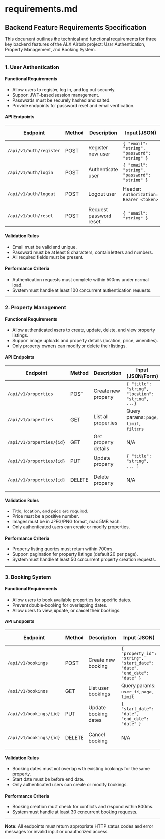 # requirements.md

## Backend Feature Requirements Specification

This document outlines the technical and functional requirements for three key backend features of the ALX Airbnb project: User Authentication, Property Management, and Booking System.

---

### 1. User Authentication

#### Functional Requirements
- Allow users to register, log in, and log out securely.
- Support JWT-based session management.
- Passwords must be securely hashed and salted.
- Provide endpoints for password reset and email verification.

#### API Endpoints

| Endpoint                | Method | Description                | Input (JSON)                                  | Output (JSON)                |
|-------------------------|--------|----------------------------|------------------------------------------------|------------------------------|
| `/api/v1/auth/register` | POST   | Register new user          | `{ "email": "string", "password": "string" }`  | `{ "token": "string" }`      |
| `/api/v1/auth/login`    | POST   | Authenticate user          | `{ "email": "string", "password": "string" }`  | `{ "token": "string" }`      |
| `/api/v1/auth/logout`   | POST   | Logout user                | Header: `Authorization: Bearer <token>`        | `{ "message": "Logged out"}` |
| `/api/v1/auth/reset`    | POST   | Request password reset     | `{ "email": "string" }`                        | `{ "message": "Email sent"}` |

#### Validation Rules
- Email must be valid and unique.
- Password must be at least 8 characters, contain letters and numbers.
- All required fields must be present.

#### Performance Criteria
- Authentication requests must complete within 500ms under normal load.
- System must handle at least 100 concurrent authentication requests.

---

### 2. Property Management

#### Functional Requirements
- Allow authenticated users to create, update, delete, and view property listings.
- Support image uploads and property details (location, price, amenities).
- Only property owners can modify or delete their listings.

#### API Endpoints

| Endpoint                        | Method | Description                  | Input (JSON/Form)                                 | Output (JSON)                |
|----------------------------------|--------|------------------------------|---------------------------------------------------|------------------------------|
| `/api/v1/properties`             | POST   | Create new property          | `{ "title": "string", "location": "string", ...}` | `{ "id": "string", ... }`    |
| `/api/v1/properties`             | GET    | List all properties          | Query params: `page`, `limit`, `filters`          | `[ { "id": "string", ... } ]`|
| `/api/v1/properties/{id}`        | GET    | Get property details         | N/A                                               | `{ "id": "string", ... }`    |
| `/api/v1/properties/{id}`        | PUT    | Update property              | `{ "title": "string", ... }`                      | `{ "id": "string", ... }`    |
| `/api/v1/properties/{id}`        | DELETE | Delete property              | N/A                                               | `{ "message": "Deleted" }`   |

#### Validation Rules
- Title, location, and price are required.
- Price must be a positive number.
- Images must be in JPEG/PNG format, max 5MB each.
- Only authenticated users can create or modify properties.

#### Performance Criteria
- Property listing queries must return within 700ms.
- Support pagination for property listings (default 20 per page).
- System must handle at least 50 concurrent property creation requests.

---

### 3. Booking System

#### Functional Requirements
- Allow users to book available properties for specific dates.
- Prevent double-booking for overlapping dates.
- Allow users to view, update, or cancel their bookings.

#### API Endpoints

| Endpoint                          | Method | Description                  | Input (JSON)                                         | Output (JSON)                |
|------------------------------------|--------|------------------------------|------------------------------------------------------|------------------------------|
| `/api/v1/bookings`                 | POST   | Create new booking           | `{ "property_id": "string", "start_date": "date", "end_date": "date" }` | `{ "id": "string", ... }`    |
| `/api/v1/bookings`                 | GET    | List user bookings           | Query params: `user_id`, `page`, `limit`             | `[ { "id": "string", ... } ]`|
| `/api/v1/bookings/{id}`            | PUT    | Update booking dates         | `{ "start_date": "date", "end_date": "date" }`       | `{ "id": "string", ... }`    |
| `/api/v1/bookings/{id}`            | DELETE | Cancel booking               | N/A                                                  | `{ "message": "Cancelled" }` |

#### Validation Rules
- Booking dates must not overlap with existing bookings for the same property.
- Start date must be before end date.
- Only authenticated users can create or modify bookings.

#### Performance Criteria
- Booking creation must check for conflicts and respond within 800ms.
- System must handle at least 30 concurrent booking requests.

---

**Note:** All endpoints must return appropriate HTTP status codes and error messages for invalid input or unauthorized access.
